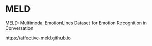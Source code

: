 # MELD
MELD: Multimodal EmotionLines Dataset for Emotion Recognition in Conversation

https://affective-meld.github.io
